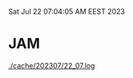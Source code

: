 Sat Jul 22 07:04:05 AM EEST 2023
# JAM
<a href='./cache/202307/22_07.log'>./cache/202307/22_07.log</a>

